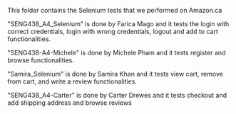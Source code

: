 This folder contains the Selenium tests that we performed on Amazon.ca

"SENG438_A4_Selenium" is done by Farica Mago and it tests the login with correct credentials, login with wrong credentials, logout and add to cart functionalities. 

"SENG438-A4-Michele" is done by Michele Pham and it tests register and browse functionalities.

"Samira_Selenium" is done by Samira Khan and it tests view cart, remove from cart, and write a review functionalities. 

"SENG438_A4-Carter" is done by Carter Drewes and it tests checkout and add shipping address and browse reviews
